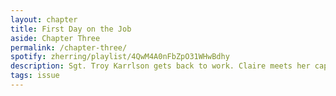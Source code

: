 ```yaml
---
layout: chapter
title: First Day on the Job
aside: Chapter Three
permalink: /chapter-three/
spotify: zherring/playlist/4QwM4A0nFbZpO31WHwBdhy
description: Sgt. Troy Karrlson gets back to work. Claire meets her captors. Doc wakes up.
tags: issue
---
```

<img data-src="{{site.baseurl}}/assets/chapter-three/p1.jpg" class="lazyload" />
<img data-src="{{site.baseurl}}/assets/chapter-three/p2.jpg" class="lazyload" />
<img data-src="{{site.baseurl}}/assets/chapter-three/p3.jpg" class="lazyload" />
<img data-src="{{site.baseurl}}/assets/chapter-three/p4.jpg" class="lazyload" />
<img data-src="{{site.baseurl}}/assets/chapter-three/p5.jpg" class="lazyload" />
<img data-src="{{site.baseurl}}/assets/chapter-three/p6.jpg" class="lazyload" />
<img data-src="{{site.baseurl}}/assets/chapter-three/p7.jpg" class="lazyload" />
<img data-src="{{site.baseurl}}/assets/chapter-three/p8.jpg" class="lazyload" />
<img data-src="{{site.baseurl}}/assets/chapter-three/p9.jpg" class="lazyload" />
<img data-src="{{site.baseurl}}/assets/chapter-three/p10.jpg" class="lazyload" />
<img data-src="{{site.baseurl}}/assets/chapter-three/p11.jpg" class="lazyload" />
<img data-src="{{site.baseurl}}/assets/chapter-three/p12.jpg" class="lazyload" />
<img data-src="{{site.baseurl}}/assets/chapter-three/p13.jpg" class="lazyload" />
